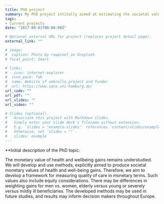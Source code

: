 ```yaml
---
title: PhD project
summary: My PhD project intitally aimed at estimating the societal value of health and well-being gains. This is one of 15 health economics PhD topics, which are part of a European network of six universities and funded by the European Comission ([IQCE](https://www.iqce.uni-hamburg.de/)).
tags:
- Current projects
date: "2017-09-01T00:00:00Z"

# Optional external URL for project (replaces project detail page).
external_link: ""

# image:
#  caption: Photo by rawpixel on Unsplash
# focal_point: Smart

# links:
# - icon: internet-explorer
#  icon_pack: fab
#  name: Website of umbrella project and funder
#  url: https://www.iqce.uni-hamburg.de/
url_code: ""
url_pdf: ""
url_slides: ""
url_video: ""

# Slides (optional).
#   Associate this project with Markdown slides.
#   Simply enter your slide deck's filename without extension.
#   E.g. `slides = "example-slides"` references `content/slides/example-slides.md`.
#   Otherwise, set `slides = ""`.
#   slides: example
---
```

**Initial description of the PhD topic:

The monetary value of health and wellbeing gains remains understudied. We will develop and 
use methods, explicitly aimed to produce societal monetary values of health and well-being 
gains. Therefore, we aim to develop a framework for measuring quality of care in monetary 
terms. Such values also include equity considerations. There may be differences in weighting 
gains for men vs. women, elderly versus young or severely versus mildly ill beneficiaries. The 
developed methods may be used in future studies, and results may inform decision makers 
throughout Europe.

